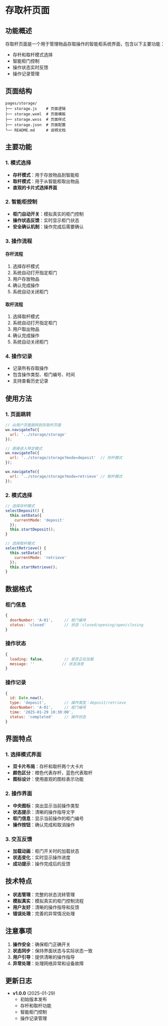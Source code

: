 # 存取杆页面

## 功能概述

存取杆页面是一个用于管理物品存取操作的智能柜系统界面，包含以下主要功能：

- 存杆和取杆模式选择
- 智能柜门控制
- 操作状态实时反馈
- 操作记录管理

## 页面结构

```
pages/storage/
├── storage.js    # 页面逻辑
├── storage.wxml  # 页面模板
├── storage.wxss  # 页面样式
├── storage.json  # 页面配置
└── README.md     # 说明文档
```

## 主要功能

### 1. 模式选择

- **存杆模式**：用于存放物品到智能柜
- **取杆模式**：用于从智能柜取出物品
- **直观的卡片式选择界面**

### 2. 智能柜控制

- **柜门自动开关**：模拟真实的柜门控制
- **操作状态反馈**：实时显示柜门状态
- **安全确认机制**：操作完成后需要确认

### 3. 操作流程

#### 存杆流程
1. 选择存杆模式
2. 系统自动打开指定柜门
3. 用户存放物品
4. 确认完成操作
5. 系统自动关闭柜门

#### 取杆流程
1. 选择取杆模式
2. 系统自动打开指定柜门
3. 用户取出物品
4. 确认完成操作
5. 系统自动关闭柜门

### 4. 操作记录

- 记录所有存取操作
- 包含操作类型、柜门编号、时间
- 支持查看历史记录

## 使用方法

### 1. 页面跳转

```javascript
// 从用户页面跳转到存取杆页面
wx.navigateTo({
  url: '../storage/storage'
});

// 直接进入特定模式
wx.navigateTo({
  url: '../storage/storage?mode=deposit'  // 存杆模式
});

wx.navigateTo({
  url: '../storage/storage?mode=retrieve' // 取杆模式
});
```

### 2. 模式选择

```javascript
// 选择存杆模式
selectDeposit() {
  this.setData({
    currentMode: 'deposit'
  });
  this.startDeposit();
}

// 选择取杆模式
selectRetrieve() {
  this.setData({
    currentMode: 'retrieve'
  });
  this.startRetrieve();
}
```

## 数据格式

### 柜门信息

```javascript
{
  doorNumber: 'A-01',     // 柜门编号
  status: 'closed'        // 状态：closed/opening/open/closing
}
```

### 操作状态

```javascript
{
  loading: false,         // 是否正在加载
  message: ''            // 状态消息
}
```

### 操作记录

```javascript
{
  id: Date.now(),
  type: 'deposit',        // 操作类型：deposit/retrieve
  doorNumber: 'A-01',     // 柜门编号
  time: '2025-01-29 10:30:00',
  status: 'completed'     // 操作状态
}
```

## 界面特点

### 1. 选择模式界面
- **双卡片布局**：存杆和取杆两个大卡片
- **颜色区分**：橙色代表存杆，蓝色代表取杆
- **图标设计**：使用直观的图标表示功能

### 2. 操作界面
- **中央图标**：突出显示当前操作类型
- **状态提示**：清晰的操作指导文字
- **柜门信息**：显示当前操作的柜门编号
- **操作按钮**：确认完成和取消操作

### 3. 交互反馈
- **加载动画**：柜门开关时的加载状态
- **状态变化**：实时显示操作进度
- **成功提示**：操作完成后的反馈

## 技术特点

- **状态管理**：完整的状态流转管理
- **模拟真实**：模拟真实的柜门控制流程
- **用户友好**：清晰的操作指导和反馈
- **错误处理**：完善的异常情况处理

## 注意事项

1. **操作安全**：确保柜门正确开关
2. **状态同步**：保持界面状态与实际状态一致
3. **用户引导**：提供清晰的操作指导
4. **异常处理**：处理网络异常和设备故障

## 更新日志

- **v1.0.0** (2025-01-29)
  - 初始版本发布
  - 存杆和取杆功能
  - 智能柜门控制
  - 操作记录管理 